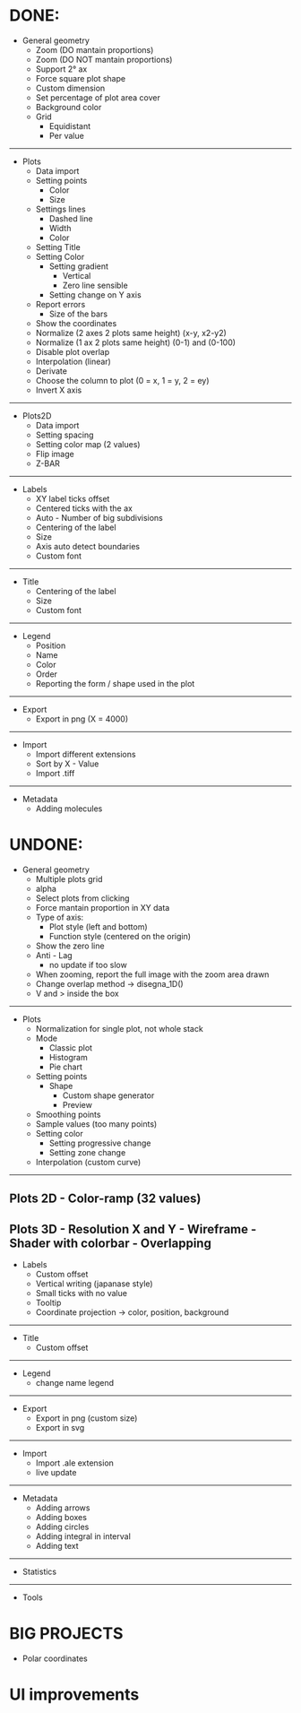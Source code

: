 # DONE:

- General geometry
    - Zoom (DO mantain proportions)
    - Zoom (DO NOT mantain proportions)
    - Support 2° ax
    - Force square plot shape
    - Custom dimension
    - Set percentage of plot area cover
    - Background color
    - Grid
        - Equidistant
        - Per value
---
- Plots
    - Data import
    - Setting points
        - Color
        - Size
    - Settings lines
        - Dashed line
        - Width
        - Color
    - Setting Title
    - Setting Color
        - Setting gradient
            - Vertical
            - Zero line sensible
        - Setting change on Y axis
    - Report errors
        - Size of the bars
    - Show the coordinates
    - Normalize (2 axes 2 plots same height) (x-y, x2-y2)
    - Normalize (1 ax 2 plots same height) (0-1) and (0-100)
    - Disable plot overlap
    - Interpolation (linear)
    - Derivate
    - Choose the column to plot (0 = x, 1 = y, 2 = ey)
    - Invert X axis
---
- Plots2D
    - Data import
    - Setting spacing
    - Setting color map (2 values)
    - Flip image
    - Z-BAR
---
- Labels
    - XY label ticks offset
    - Centered ticks with the ax
    - Auto - Number of big subdivisions 
    - Centering of the label
    - Size
    - Axis auto detect boundaries
    - Custom font
---
- Title
    - Centering of the label
    - Size
    - Custom font
---
- Legend
    - Position
    - Name
    - Color
    - Order
    - Reporting the form / shape used in the plot
---
- Export
    - Export in png (X = 4000)
---
- Import
    - Import different extensions
    - Sort by X - Value
    - Import .tiff
---
- Metadata
    - Adding molecules

# UNDONE:
- General geometry
    - Multiple plots grid
    - alpha
    - Select plots from clicking
    - Force mantain proportion in XY data
    - Type of axis:
        - Plot style (left and bottom)
        - Function style (centered on the origin)
    - Show the zero line
    - Anti - Lag 
        - no update if too slow
    - When zooming, report the full image with the zoom area drawn
    - Change overlap method -> disegna_1D()
    - V and > inside the box
---
- Plots
    - Normalization for single plot, not whole stack
    - Mode
        - Classic plot
        - Histogram
        - Pie chart
    - Setting points
        - Shape
            - Custom shape generator
            - Preview   
    - Smoothing points
    - Sample values (too many points)
    - Setting color
        - Setting progressive change
        - Setting zone change
    - Interpolation (custom curve)
---
Plots 2D
    - Color-ramp (32 values)
---
Plots 3D
    - Resolution X and Y
    - Wireframe
    - Shader with colorbar
    - Overlapping
---
- Labels
    - Custom offset
    - Vertical writing (japanase style)
    - Small ticks with no value
    - Tooltip
    - Coordinate projection -> color, position, background
---
- Title
    - Custom offset
---
- Legend
    - change name legend   
---
- Export
    - Export in png (custom size)
    - Export in svg
---
- Import
    - Import .ale extension
    - live update
---
- Metadata
    - Adding arrows
    - Adding boxes
    - Adding circles
    - Adding integral in interval
    - Adding text
---
- Statistics
---
- Tools

# BIG PROJECTS
- Polar coordinates


# UI improvements













